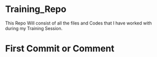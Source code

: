 # Training_Repo
This Repo Will consist of all the files and Codes that I have worked with during my Training Session.

# First Commit or Comment
